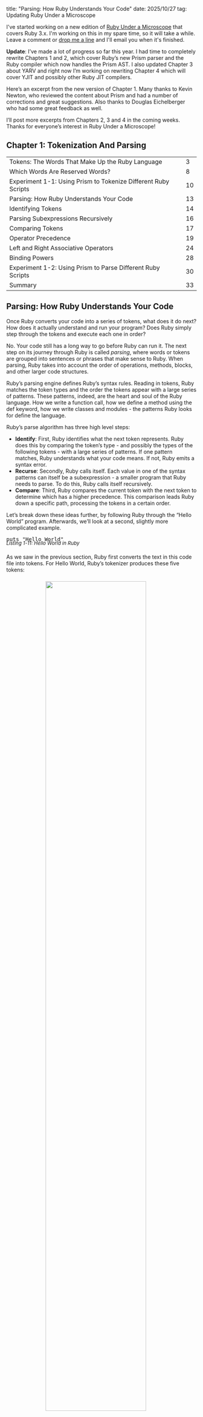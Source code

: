 title: "Parsing: How Ruby Understands Your Code"
date: 2025/10/27
tag: Updating Ruby Under a Microscope

I've started working on a new edition of <a
href="http://patshaughnessy.net/ruby-under-a-microscope">Ruby Under a
Microscope</a> that covers Ruby 3.x. I'm working on this in my spare time, so it
will take a while. Leave a comment or <a
href="mailto:pat@patshaughnessy.net?subject=Ruby Under a Microscope Update">drop
me a line</a> and I'll email you when it's finished.

__Update__: I’ve made a lot of progress so far this year. I had time to
completely rewrite Chapters 1 and 2, which cover Ruby’s new Prism parser and the Ruby
compiler which now handles the Prism AST. I also updated Chapter 3 about YARV
and right now I’m working on rewriting Chapter 4 which will cover YJIT and
possibly other Ruby JIT compilers.

Here’s an excerpt from the new version of Chapter 1. Many thanks to Kevin
Newton, who reviewed the content about Prism and had a number of corrections and
great suggestions. Also thanks to Douglas Eichelberger who had some great
feedback as well.

I’ll post more excerpts from Chapters 2, 3 and 4 in the coming weeks. Thanks for
everyone’s interest in Ruby Under a Microscope! 

## Chapter 1: Tokenization And Parsing

<div style="font-size: small">
<table id="toc">
	<tr>
		<td>Tokens: The Words That Make Up the Ruby Language</td><td>3</td>
	</tr>
	<tr>
		<td>Which Words Are Reserved Words?</td><td>8</td>
	</tr>
	<tr>
		<td>Experiment 1-1: Using Prism to Tokenize Different Ruby Scripts</td><td>10</td>
	</tr>
	<tr>
		<td>Parsing: How Ruby Understands Your Code</td><td>13</td>
	</tr>
	<tr>
		<td>Identifying Tokens</td><td>14</td>
	</tr>
	<tr>
		<td>Parsing Subexpressions Recursively</td><td>16</td>
	</tr>
	<tr>
		<td>Comparing Tokens</td><td>17</td>
	</tr>
	<tr>
		<td>Operator Precedence</td><td>19</td>
	</tr>
	<tr>
		<td>Left and Right Associative Operators</td><td>24</td>
	</tr>
	<tr>
		<td>Binding Powers</td><td>28</td>
	</tr>
	<tr>
		<td>Experiment 1-2: Using Prism to Parse Different Ruby Scripts</td><td>30</td>
	</tr>
	<tr>
		<td>Summary</td><td>33</td>
	</tr>
</table>
</div>

## Parsing: How Ruby Understands Your Code

Once Ruby converts your code into a series of tokens, what does it do next? How
does it actually understand and run your program? Does Ruby simply step through
the tokens and execute each one in order?

No. Your code still has a long way to go before Ruby can run it. The next step
on its journey through Ruby is called _parsing_, where words or tokens are grouped
into sentences or phrases that make sense to Ruby. When parsing, Ruby takes into
account the order of operations, methods, blocks, and other larger code
structures.

Ruby’s parsing engine defines Ruby’s syntax rules. Reading in tokens, Ruby
matches the token types and the order the tokens appear with a large series of
patterns. These patterns, indeed, are the heart and soul of the Ruby language.
How we write a function call, how we define a method using the <span
class="code">def</span> keyword, how we write classes and modules - the patterns
Ruby looks for define the language.

Ruby’s parse algorithm has three high level steps:

* __Identify__: First, Ruby identifies what the next token represents. Ruby does
this by comparing the token’s type - and possibly the types of the following
tokens - with a large series of patterns. If one pattern matches, Ruby
understands what your code means. If not, Ruby emits a syntax error.
* __Recurse__: Secondly, Ruby calls itself. Each value in one of the syntax
patterns can itself be a subexpression - a smaller program that Ruby needs to
parse. To do this, Ruby calls itself recursively.
* __Compare__: Third, Ruby compares the current token with the next token to
determine which has a higher precedence. This comparison leads Ruby down a
specific path, processing the tokens in a certain order.

Let’s break down these ideas further, by following Ruby through the “Hello
World” program. Afterwards, we’ll look at a second, slightly more complicated
example.

<pre type="ruby">
puts "Hello World"
</pre>
<div style="font-style: italic; font-size: small; margin: -20px 0 20px 0">
  Listing 1-11: Hello World in Ruby
</div>

As we saw in the previous section, Ruby first converts the text in this code
file into tokens. For Hello World, Ruby’s tokenizer produces these five tokens:

<div style="padding: 8px 30px 30px 0px; text-align: center; line-height:18px">
<img width="75%" src="https://patshaughnessy.net/assets/2025/10/27/Figure-1-14.svg"><br/>
<span style="font-style: italic; font-size: small">
  Figure 1-14: Hello World Tokenized
</span>
</div>

To make the following diagrams simpler, let’s redraw these tokens in a more
compact format:

<div style="padding: 8px 30px 30px 0px; text-align: center; line-height:18px">
<img width="40%" src="https://patshaughnessy.net/assets/2025/10/27/Figure-1-15.svg"><br/>
<span style="font-style: italic; font-size: small">
  Figure 1-15: Hello World tokens in a more compact format
</span>
</div>

Using a single gray line of text, Figure 1-15 shows the five tokens from Figure
1-14 in a more compact format. First, <span
class="code">PM_TOKEN_IDENTIFIER</span> represents the word “puts” from the
beginning of the program. Next, three tokens make up the string literal value:
<span class="code">PM_TOKEN_STRING_BEGIN</span> for the first double quote,
followed by <span class="code">PM_TOKEN_STRING_VALUE</span> for the words Hello
and World, and <span class="code">PM_TOKEN_STRING_END</span> represents the
second quote. Finally, the program ends with <span
class="code">PM_TOKEN_EOF</span> to mark the end of the source code file.

Now let’s follow Ruby as it processes the Hello World example using the three
steps: identify, recurse and compare.

## Identifying Tokens

First, _identify_. How does Ruby understand what the first token,
<span class="code">PM_TOKEN_IDENTIFIER</span>, means?

<div style="padding: 8px 30px 30px 0px; text-align: center; line-height:18px">
<img width="40%" src="https://patshaughnessy.net/assets/2025/10/27/Figure-1-16.svg"><br/>
<span style="font-style: italic; font-size: small">
  Figure 1-16: Parsing the first token
</span>
</div>

Figure 1-16 represents the state of Ruby’s parser when it starts to parse this
code. At this moment, Ruby is just getting started by inspecting the <span
class="code">puts</span> identifier. One of the patterns Ruby looks for matches
the identifier; but what does this identifier mean? Ruby knows <span class="code">puts</span> could be a
local variable, or it could be the name of a function to call. Since there are
no local variables defined in this program, Ruby determines that the <span class="code">puts</span>
identifier represents a function the program is calling. (It’s also possible
that the program is about to create a new local variable like this: <span class="code">puts =
"Hello World"</span>. If that were the case, Ruby would see the assignment operator
next and parse things differently.)

What happens next? After matching the token to the function call pattern, Ruby
records this match in a data structure called an abstract syntax tree (AST).
Ruby and most other programming languages use ASTs to record the results of
parsing tokens like this. As we’ll see, the AST’s tree structure is well suited
for holding the nested, recursive structure of computer programs.

<div style="padding: 8px 30px 30px 0px; text-align: center; line-height:18px">
<img width="25%" src="https://patshaughnessy.net/assets/2025/10/27/Figure-1-17.svg"><br/>
<span style="font-style: italic; font-size: small">
  Figure 1-17: The first AST node
</span>
</div>

Figure 1-17 shows the first node Ruby saves in the AST tree. In a moment, Ruby
will begin to add more nodes to the AST.

Before proceeding to the next token, let’s imagine the syntax pattern for a
function call:

<pre type="ruby">
function-name ( argument1, argument2, argument3, etc. )
</pre>

Although in Ruby the parentheses are optional, so this pattern also applies:

<pre type="ruby">
function-name argument1, argument2, argument3, etc.
</pre>

__NOTE__<br/>
<i>
The original version of the Ruby parser used patterns or grammar rules like this
directly with a tool called a parser generator. However, starting with Ruby 3.3,
Ruby uses a new parser called Prism, which detects these patterns directly using
hand written C code.
</i>

After parsing the first token, Ruby inspects the second token. According to the
function call pattern, Ruby knows the second token might represent the first
argument to the function call. But, how many arguments are there? And what is
each argument? The program in Listing 1-11 is very simple, but it could have
instead printed a very complex expression - the arguments to <span
class="code">puts</span> could have run on for many lines and used hundreds of
tokens.

## Parsing Subexpressions

Second, _recurse_. To parse each of the arguments to puts, Ruby has to call itself.

<div style="padding: 8px 30px 30px 0px; text-align: center; line-height:18px">
<img width="40%" src="https://patshaughnessy.net/assets/2025/10/27/Figure-1-18.svg"><br/>
<span style="font-style: italic; font-size: small">
  Figure 1-18: Parsing the second token
</span>
</div>

Figure 1-18 shows two levels of the Ruby parser’s call stack; the top line shows
Ruby parsing the puts identifier token, and matching the function call pattern.
The second line shows how Ruby called itself to parse the second token,
<span class="code">PM_TOKEN_STRING_BEGIN</span>, the leading quote of the string
literal. Think of these lines as the backtrace of the Ruby parser.

Figure 1-18 also shows a value 14 on the right side. While calling itself
recursively, Ruby passes in a numeric value called the _binding power_. We’ll
return to this later.

Now that Ruby has called itself, Ruby starts the 3-step process all over again:
identify, recurse and compare. This time, Ruby has to identify what the <span
class="code">PM_TOKEN_STRING_BEGIN</span> token means. This token always
indicates the start of a string value. In this example <span
class="code">PM_TOKEN_STRING_BEGIN</span> represents the double quote that
appears after <span class="code">puts</span>. But the same token might represent
a single quote or one of the other ways you can write a string in Ruby, for
example using <span class="code">%Q</span> or <span class="code">%q</span>.

Ruby’s new parser, Prism, next parses the string contents directly by processing
the following two tokens:

<div style="padding: 8px 30px 30px 0px; text-align: center; line-height:18px">
<img width="40%" src="https://patshaughnessy.net/assets/2025/10/27/Figure-1-19.svg"><br/>
<span style="font-style: italic; font-size: small">
  Figure 1-19: Parsing the third and fourth tokens
</span>
</div>

In this example, Ruby’s parser is done after finding the <span
class="code">PM_TOKEN_STRING_END</span> token and can continue to the next step.
More complex strings - strings that contain interpolated values using <span
class="code">#{}</span> for example - might have required Ruby to call itself
yet again to process more nested expressions. But for the simple <span
class="code">"Hello World"</span> string Ruby is done.

To record the string value, Ruby creates a new AST node called <span
class="code">PM_STRING_NODE</span>.

<div style="padding: 8px 30px 30px 0px; text-align: center; line-height:18px">
<img width="60%" src="https://patshaughnessy.net/assets/2025/10/27/Figure-1-20.svg"><br/>
<span style="font-style: italic; font-size: small">
  Figure 1-20: Two AST nodes
</span>
</div>

Figure 1-20 shows two AST nodes Ruby has created so far: the call node created
earlier, and now a new string node.

Ruby’s parser is a _recursive descent parser_. This Computer Science term
describes parsers that resemble the grammar or syntax rules of the programs they
parse, and call themselves recursively in a top-down manner as they process
nested structures. Many modern programming languages today use this general
approach.